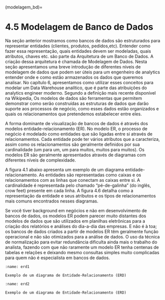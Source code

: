(modelagem_bd)=
# 4.5 Modelagem de Banco de Dados

Na seção anterior mostramos como bancos de dados são estruturados para representar entidades (clientes, produtos, pedidos,etc). Entender como fazer essa representação, quais entidades devem ser modeladas, quais atributos, chaves etc. são parte da Arquitetura de um Banco de Dados. A criação dessa arquitetura é chamada de Modelagem de Dados.  Nesta seção apresentamos uma breve introdução de diferentes níveis de modelagem de dados que podem ser úteis para um engenheiro de analytics entender onde e como estão armazenados os dados que queremos analisar.  No capítulo 6, apresentamos como utilizar esses conceitos para modelar um Data Warehouse analítico, que é parte das atribuições do analytics engineer moderno.
Segundo a definição mais recente disponível na Wikipedia, Os modelos de dados são ferramentas que permitem demonstrar como serão construídas as estruturas de dados que darão suporte aos processos de negócio, como esses dados estão organizados e quais os relacionamentos que pretendemos estabelecer entre eles.

A forma dominante de visualização de bancos de dados é através dos modelos entidade-relacionamento (ER). No modelo ER, o processo de negócio é modelado como entidades que são ligadas entre si através de relacionamentos. Cada entidade pode ter vários atributos que a caracteriza, assim como os relacionamentos são geralmente definidos por sua cardinalidade (um para um, um para muitos, muitos para muitos). Os modelos ER são geralmente apresentados através de diagramas com diferentes níveis de complexidade.

A figura 4.1 abaixo apresenta um exemplo de um diagrama entidade-relacionamento. As entidades são representadas como caixas e os relacionamentos com as linhas que conectam as caixas entre si. A cardinalidade é representada pelo chamado “pé-de-galinha” (do inglês, crow feet) presente em cada linha. A figura 4.6 detalha como a representação da entidade e seus atributos e os tipos de relacionamentos mais comuns encontrados nesses diagramas. 

Se você tiver background em negócios e não em desenvolvimento de bancos de dados, os modelos ER podem parecer muito distantes dos modelos de dados que são utilizados em planilhas eletrônicas para a criação dos relatórios e análises do dia-a-dia das empresas. E não é à toa; os bancos de dados criados a partir  de modelos ER têm geralmente função operacional e  não são otimizados para a análise de dados. O uso da técnica de normalização para evitar redundância dificulta ainda mais o trabalho do analista, fazendo com que não raramente um modelo ER tenha centenas de tabelas e relações e deixando mesmo consultas simples muito complicadas para quem não é especialista em bancos de dados.

```{figure} ../../../assets/img/erd1.png
:name: erd1

Exemplo de um diagrama de Entidade-Relacionamento (ERD)
```

```{figure} ../../../assets/img/erd_2.png
:name: erd2

Exemplo de um diagrama de Entidade-Relacionamento (ERD)
```
